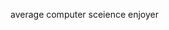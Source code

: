 average computer sceience enjoyer 


<!---
qawitherev/qawitherev is a ✨ special ✨ repository because its `README.md` (this file) appears on your GitHub profile.
You can click the Preview link to take a look at your changes.
--->
